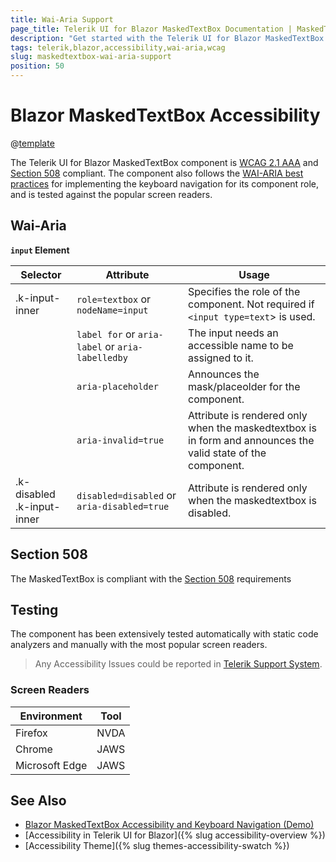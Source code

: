 ```yaml
---
title: Wai-Aria Support
page_title: Telerik UI for Blazor MaskedTextBox Documentation | MaskedTextBox  Accessibility
description: "Get started with the Telerik UI for Blazor MaskedTextBox and learn about its accessibility support for WAI-ARIA, Section 508, and WCAG 2.1."
tags: telerik,blazor,accessibility,wai-aria,wcag
slug: maskedtextbox-wai-aria-support 
position: 50 
---
```


# Blazor MaskedTextBox Accessibility

@[template](/_contentTemplates/common/parameters-table-styles.md#table-layout)



The Telerik UI for Blazor MaskedTextBox component is [WCAG 2.1 AAA](https://www.w3.org/TR/WCAG21/) and [Section 508](http://www.section508.gov/) compliant. The component also follows the [WAI-ARIA best practices](https://www.w3.org/WAI/ARIA/apg/) for implementing the keyboard navigation for its component role, and is tested against the popular screen readers.

## Wai-Aria


**`input` Element**

| Selector | Attribute | Usage |
| -------- | --------- | ----- |
| .k-input-inner | `role=textbox` or `nodeName=input` | Specifies the role of the component. Not required if `<input type=text`> is used. |
|  | `label for` or `aria-label` or `aria-labelledby` | The input needs an accessible name to be assigned to it. |
|  | `aria-placeholder` | Announces the mask/placeolder for the component. |
|  | `aria-invalid=true` | Attribute is rendered only when the maskedtextbox is in form and announces the valid state of the component. |
| .k-disabled .k-input-inner | `disabled=disabled` or `aria-disabled=true` | Attribute is rendered only when the maskedtextbox is disabled. |

## Section 508


The MaskedTextBox is compliant with the [Section 508](http://www.section508.gov/) requirements

## Testing


The component has been extensively tested automatically with static code analyzers and manually with the most popular screen readers.

> Any Accessibility Issues could be reported in [Telerik Support System](https://www.telerik.com/account/support-center).

### Screen Readers

| Environment | Tool |
| ----------- | ---- |
| Firefox | NVDA |
| Chrome | JAWS |
| Microsoft Edge | JAWS |



## See Also

* [Blazor MaskedTextBox Accessibility and Keyboard Navigation (Demo)](https://demos.telerik.com/blazor-ui/maskedtextbox/keyboard-navigation)
* [Accessibility in Telerik UI for Blazor]({% slug accessibility-overview %})
* [Accessibility Theme]({% slug themes-accessibility-swatch %})